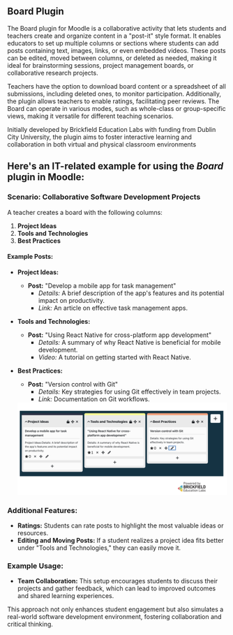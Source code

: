 ## Board Plugin

The Board plugin for Moodle is a collaborative activity that lets students and teachers create and organize content in a "post-it" style format. It enables educators to set up multiple columns or sections where students can add posts containing text, images, links, or even embedded videos. These posts can be edited, moved between columns, or deleted as needed, making it ideal for brainstorming sessions, project management boards, or collaborative research projects.

Teachers have the option to download board content or a spreadsheet of all submissions, including deleted ones, to monitor participation. Additionally, the plugin allows teachers to enable ratings, facilitating peer reviews. The Board can operate in various modes, such as whole-class or group-specific views, making it versatile for different teaching scenarios.

Initially developed by Brickfield Education Labs with funding from Dublin City University, the plugin aims to foster interactive learning and collaboration in both virtual and physical classroom environments

<!--
## Here are the steps to install the *Board* plugin for Moodle:

### Installation Steps for the Board Plugin

1. **Download the Plugin:**
   - Go to the Moodle plugins directory: [Moodle Plugins Directory](https://moodle.org/plugins/).
   - Search for "Board" and select the appropriate plugin page.
   - Download the latest version of the plugin in a ZIP format.

2. **Upload the Plugin:**
   - Log in to your Moodle site as an administrator.
   - Navigate to **Site administration > Plugins > Install plugins**.
   - In the upload section, drag and drop the downloaded ZIP file or click the "Choose a file" button to upload the file.

3. **Install the Plugin:**
   - After the upload, Moodle will display a confirmation message. Click **Install plugin** to proceed.
   - Follow the on-screen instructions to complete the installation. This typically includes reviewing the plugin details and confirming the installation.

4. **Configure the Plugin:**
   - Once installed, navigate to **Site administration > Plugins > Activity modules > Board**.
   - Here, you can configure settings like enabling ratings, user visibility options, and more based on your teaching needs.

5. **Add the Board Activity to a Course:**
   - Go to the desired course where you want to add the Board activity.
   - Click on **Add an activity or resource** in the section where you want the Board to appear.
   - Select **Board** from the activity list and click **Add**.
   - Fill in the required details, such as activity name, description, and column settings, then save changes.

6. **Test the Plugin:**
   - After setting up, it’s a good idea to test the Board activity by adding some posts and checking if everything functions as expected.
-->


## Here's an IT-related example for using the *Board* plugin in Moodle:

### Scenario: Collaborative Software Development Projects
A teacher creates a board with the following columns:

1. **Project Ideas**
2. **Tools and Technologies**
3. **Best Practices**

#### Example Posts:
- **Project Ideas:**
  - **Post:** "Develop a mobile app for task management"  
    - *Details:* A brief description of the app's features and its potential impact on productivity.  
    - *Link:* An article on effective task management apps.

- **Tools and Technologies:**
  - **Post:** "Using React Native for cross-platform app development"  
    - *Details:* A summary of why React Native is beneficial for mobile development.  
    - *Video:* A tutorial on getting started with React Native.

- **Best Practices:**
  - **Post:** "Version control with Git"  
    - *Details:* Key strategies for using Git effectively in team projects.  
    - *Link:* Documentation on Git workflows.
   
      
  <img src="https://github.com/LEARN-LK/lms/blob/master/img/1-Board.png" alt="image" style="max-width: 100%;width: 900px;">

### Additional Features:
- **Ratings:** Students can rate posts to highlight the most valuable ideas or resources.
- **Editing and Moving Posts:** If a student realizes a project idea fits better under "Tools and Technologies," they can easily move it.

### Example Usage:
- **Team Collaboration:** This setup encourages students to discuss their projects and gather feedback, which can lead to improved outcomes and shared learning experiences.

This approach not only enhances student engagement but also simulates a real-world software development environment, fostering collaboration and critical thinking.


